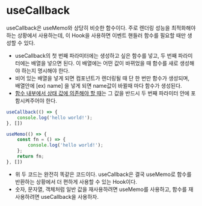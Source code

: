 # useCallback
useCallback은 useMemo와 상당히 비슷한 함수이다. 주로 렌더링 성능을 최적화해야 하는 상황에서 사용하는데, 이 Hook을 사용하면 이벤트 핸들러 함수를 필요할 때만 생성할 수 있다.
- useCallback의 첫 번째 파라미터에는 생성하고 싶은 함수를 넣고, 두 번째 파라미터에는 배열을 넣으면 된다. 이 배열에는 어떤 값이 바뀌었을 때 함수를 새로 생성해야 하는지 명시해야 한다.
- 비어 있는 배열을 넣게 되면 컴포넌트가 렌더링될 때 단 한 번만 함수가 생성되며, 배열안에 [ex) name] 을 넣게 되면 name값이 바뀔때 마다 함수가 생성된다.
- <u>함수 내부에서 상태 값에 의존해야 할 때</u>는 그 값을 반드시 두 번째 파라미터 안에 포함시켜주어야 한다. 
```javascript
useCallback(() => {
    console.log('hello world!');
}, [])

useMemo(() => {
    const fn = () => {
        console.log('hello world!');
    };
    return fn;
}, [])
```
- 위 두 코드는 완전히 똑같은 코드이다. useCallback은 결국 useMemo로 함수를 반환하는 상황에서 더 편하게 사용할 수 있는 Hook이다.<br/>
- 숫자, 문자열, 객체처럼 일반 값을 재사용하려면 useMemo를 사용하고, 함수를 재사용하려면 useCallback을 사용하자.